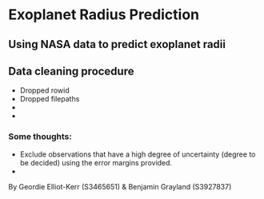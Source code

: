 # Exoplanet Radius Prediction

## Using NASA data to predict exoplanet radii

## Data cleaning procedure
- Dropped rowid
- Dropped filepaths
- 
- 

### Some thoughts:
- Exclude observations that have a high degree of uncertainty (degree to be decided)
using the error margins provided.
- 

By Geordie Elliot-Kerr (S3465651) & Benjamin Grayland (S3927837)